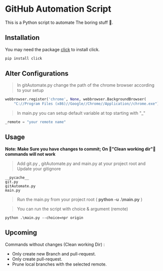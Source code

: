 # GitHub Automation Script

This is a Python script to automate The boring stuff 🚀.

## Installation

You may need the package [click](https://pypi.org/project/click/) to install click.

```bash
pip install click
```

## Alter Configurations

> In gitAutomate.py change the path of the chrome browser according to your setup

```python
webbrowser.register('chrome', None, webbrowser.BackgroundBrowser(
    "C://Program Files (x86)//Google//Chrome//Application//chrome.exe"))
```

> In main.py you can setup default variable at top starting with "\_"

```python
_remote = "your remote name"
```

## Usage

**Note: Make Sure you have changes to commit; On 🚫"Clean working dir"🚫 commands will not work**

> Add git.py , gitAutomate.py and main.py at your project root and Update your gitignore

```
__pycache__
git.py
gitAutomate.py
main.py
```

> Run the main.py from your project root ( **python -u .\main.py** )

> You can run the script with choice & argument (remote)

```
python .\main.py --choice=npr origin
```

## Upcoming

Commands without changes (Clean working Dir) :

- Only create new Branch and pull-request.
- Only create pull-request.
- Prune local branches with the selected remote.
